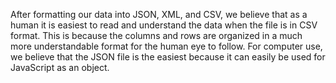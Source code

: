 After formatting our data into JSON, XML, and CSV, we believe that as a human it is easiest to read and understand the data when the file is in CSV format. This is because the columns and rows are organized in a much more understandable format for the human eye to follow. For computer use, we believe that the JSON file is the easiest because it can easily be used for JavaScript as an object.
